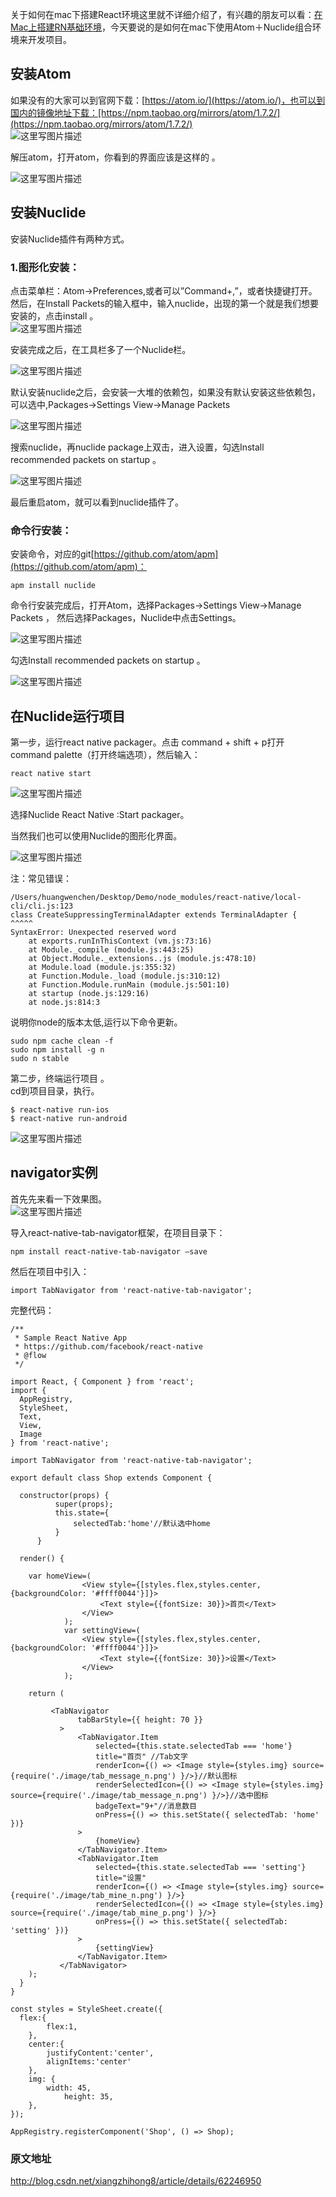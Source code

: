 
关于如何在mac下搭建React环境这里就不详细介绍了，有兴趣的朋友可以看：[在Mac上搭建RN基础环境](http://blog.csdn.net/xiangzhihong8/article/details/53914336)，今天要说的是如何在mac下使用Atom＋Nuclide组合环境来开发项目。

## 安装Atom

如果没有的大家可以到官网下载：[https://atom.io/](https://atom.io/)，也可以到国内的镜像地址下载：[https://npm.taobao.org/mirrors/atom/1.7.2/](https://npm.taobao.org/mirrors/atom/1.7.2/)  
![这里写图片描述](http://img.blog.csdn.net/20170315223415570?watermark/2/text/aHR0cDovL2Jsb2cuY3Nkbi5uZXQveGlhbmd6aGlob25nOA==/font/5a6L5L2T/fontsize/400/fill/I0JBQkFCMA==/dissolve/70/gravity/SouthEast)

解压atom，打开atom，你看到的界面应该是这样的 。

![这里写图片描述](http://img.blog.csdn.net/20170315223817447?watermark/2/text/aHR0cDovL2Jsb2cuY3Nkbi5uZXQveGlhbmd6aGlob25nOA==/font/5a6L5L2T/fontsize/400/fill/I0JBQkFCMA==/dissolve/70/gravity/SouthEast)

## 安装Nuclide

安装Nuclide插件有两种方式。

### 1.图形化安装：

点击菜单栏：Atom->Preferences,或者可以”Command+,”，或者快捷键打开。然后，在Install Packets的输入框中，输入nuclide，出现的第一个就是我们想要安装的，点击install 。  
![这里写图片描述](http://img.blog.csdn.net/20170315224248480?watermark/2/text/aHR0cDovL2Jsb2cuY3Nkbi5uZXQveGlhbmd6aGlob25nOA==/font/5a6L5L2T/fontsize/400/fill/I0JBQkFCMA==/dissolve/70/gravity/SouthEast)

安装完成之后，在工具栏多了一个Nuclide栏。

![这里写图片描述](http://img.blog.csdn.net/20170315224439168?watermark/2/text/aHR0cDovL2Jsb2cuY3Nkbi5uZXQveGlhbmd6aGlob25nOA==/font/5a6L5L2T/fontsize/400/fill/I0JBQkFCMA==/dissolve/70/gravity/SouthEast)

默认安装nuclide之后，会安装一大堆的依赖包，如果没有默认安装这些依赖包，可以选中,Packages->Settings View->Manage Packets

![这里写图片描述](http://img.blog.csdn.net/20170315224730935?watermark/2/text/aHR0cDovL2Jsb2cuY3Nkbi5uZXQveGlhbmd6aGlob25nOA==/font/5a6L5L2T/fontsize/400/fill/I0JBQkFCMA==/dissolve/70/gravity/SouthEast)

搜索nuclide，再nuclide package上双击，进入设置，勾选Install recommended packets on startup 。

![这里写图片描述](http://img.blog.csdn.net/20170315224859682?watermark/2/text/aHR0cDovL2Jsb2cuY3Nkbi5uZXQveGlhbmd6aGlob25nOA==/font/5a6L5L2T/fontsize/400/fill/I0JBQkFCMA==/dissolve/70/gravity/SouthEast)

最后重启atom，就可以看到nuclide插件了。

### 命令行安装：

安装命令，对应的git[https://github.com/atom/apm](https://github.com/atom/apm)：

    apm install nuclide

命令行安装完成后，打开Atom，选择Packages->Settings View->Manage Packets ， 然后选择Packages，Nuclide中点击Settings。

![这里写图片描述](http://img.blog.csdn.net/20170315225127922?watermark/2/text/aHR0cDovL2Jsb2cuY3Nkbi5uZXQveGlhbmd6aGlob25nOA==/font/5a6L5L2T/fontsize/400/fill/I0JBQkFCMA==/dissolve/70/gravity/SouthEast)

勾选Install recommended packets on startup 。

![这里写图片描述](http://img.blog.csdn.net/20170315225206063?watermark/2/text/aHR0cDovL2Jsb2cuY3Nkbi5uZXQveGlhbmd6aGlob25nOA==/font/5a6L5L2T/fontsize/400/fill/I0JBQkFCMA==/dissolve/70/gravity/SouthEast)

## 在Nuclide运行项目

第一步，运行react native packager。点击 command + shift + p打开command palette（打开终端选项），然后输入：

    react native start

![这里写图片描述](http://img.blog.csdn.net/20170316123216148?watermark/2/text/aHR0cDovL2Jsb2cuY3Nkbi5uZXQveGlhbmd6aGlob25nOA==/font/5a6L5L2T/fontsize/400/fill/I0JBQkFCMA==/dissolve/70/gravity/SouthEast)

选择Nuclide React Native :Start packager。

当然我们也可以使用Nuclide的图形化界面。

![这里写图片描述](http://img.blog.csdn.net/20170317142213762?watermark/2/text/aHR0cDovL2Jsb2cuY3Nkbi5uZXQveGlhbmd6aGlob25nOA==/font/5a6L5L2T/fontsize/400/fill/I0JBQkFCMA==/dissolve/70/gravity/SouthEast)

注：常见错误：

    /Users/huangwenchen/Desktop/Demo/node_modules/react-native/local-cli/cli.js:123
    class CreateSuppressingTerminalAdapter extends TerminalAdapter {
    ^^^^^
    SyntaxError: Unexpected reserved word
        at exports.runInThisContext (vm.js:73:16)
        at Module._compile (module.js:443:25)
        at Object.Module._extensions..js (module.js:478:10)
        at Module.load (module.js:355:32)
        at Function.Module._load (module.js:310:12)
        at Function.Module.runMain (module.js:501:10)
        at startup (node.js:129:16)
        at node.js:814:3

说明你node的版本太低,运行以下命令更新。

    sudo npm cache clean -f
    sudo npm install -g n
    sudo n stable

第二步，终端运行项目 。  
cd到项目目录，执行。

    $ react-native run-ios
    $ react-native run-android

![这里写图片描述](http://img.blog.csdn.net/20170316125157928?watermark/2/text/aHR0cDovL2Jsb2cuY3Nkbi5uZXQveGlhbmd6aGlob25nOA==/font/5a6L5L2T/fontsize/400/fill/I0JBQkFCMA==/dissolve/70/gravity/SouthEast)

## navigator实例

首先先来看一下效果图。  
![这里写图片描述](http://img.blog.csdn.net/20170317142755904?watermark/2/text/aHR0cDovL2Jsb2cuY3Nkbi5uZXQveGlhbmd6aGlob25nOA==/font/5a6L5L2T/fontsize/400/fill/I0JBQkFCMA==/dissolve/70/gravity/SouthEast)

导入react-native-tab-navigator框架，在项目目录下：

    npm install react-native-tab-navigator –save

然后在项目中引入：

    import TabNavigator from 'react-native-tab-navigator';

完整代码：

    /**
     * Sample React Native App
     * https://github.com/facebook/react-native
     * @flow
     */

    import React, { Component } from 'react';
    import {
      AppRegistry,
      StyleSheet,
      Text,
      View,
      Image
    } from 'react-native';

    import TabNavigator from 'react-native-tab-navigator';

    export default class Shop extends Component {

      constructor(props) {
              super(props);
              this.state={
                  selectedTab:'home'//默认选中home
              }
          }

      render() {

        var homeView=(
                    <View style={[styles.flex,styles.center,{backgroundColor: '#ffff0044'}]}>
                        <Text style={{fontSize: 30}}>首页</Text>
                    </View>
                );
                var settingView=(
                    <View style={[styles.flex,styles.center,{backgroundColor: '#ffff0044'}]}>
                        <Text style={{fontSize: 30}}>设置</Text>
                    </View>
                );

        return (

             <TabNavigator
                   tabBarStyle={{ height: 70 }}
               >
                   <TabNavigator.Item
                       selected={this.state.selectedTab === 'home'}
                       title="首页" //Tab文字
                       renderIcon={() => <Image style={styles.img} source={require('./image/tab_message_n.png') }/>}//默认图标
                       renderSelectedIcon={() => <Image style={styles.img} source={require('./image/tab_message_n.png') }/>}//选中图标
                       badgeText="9+"//消息数目
                       onPress={() => this.setState({ selectedTab: 'home' })}
                   >
                       {homeView}
                   </TabNavigator.Item>
                   <TabNavigator.Item
                       selected={this.state.selectedTab === 'setting'}
                       title="设置"
                       renderIcon={() => <Image style={styles.img} source={require('./image/tab_mine_n.png') }/>}
                       renderSelectedIcon={() => <Image style={styles.img} source={require('./image/tab_mine_p.png') }/>}
                       onPress={() => this.setState({ selectedTab: 'setting' })}
                   >
                       {settingView}
                   </TabNavigator.Item>
               </TabNavigator>
        );
      }
    }

    const styles = StyleSheet.create({
      flex:{
            flex:1,
        },
        center:{
            justifyContent:'center',
            alignItems:'center'
        },
        img: {
            width: 45,
                height: 35,
        },
    });

    AppRegistry.registerComponent('Shop', () => Shop);

### 原文地址 
http://blog.csdn.net/xiangzhihong8/article/details/62246950
